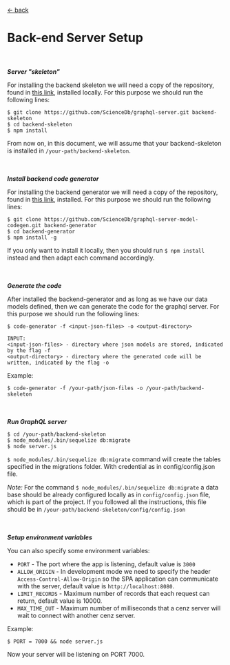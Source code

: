 [ &larr; back](setup_root.md)
<br/>
# Back-end Server Setup

<br/><br/>
_**Server "skeleton"**_

For installing the backend skeleton we will need a copy of the repository, found in [this link](https://github.com/ScienceDb/graphql-server), installed locally. For this purpose we should run the following lines:

```
$ git clone https://github.com/ScienceDb/graphql-server.git backend-skeleton
$ cd backend-skeleton
$ npm install  
```
From now on, in this document, we will assume that your backend-skeleton is installed in `/your-path/backend-skeleton`.

<br/><br/>
_**Install backend code generator**_

For installing the backend generator we will need a copy of the repository, found in [this link](https://github.com/ScienceDb/graphql-server-model-codegen), installed.
For this purpose we should run the following lines:
```
$ git clone https://github.com/ScienceDb/graphql-server-model-codegen.git backend-generator
$ cd backend-generator
$ npm install -g
```
If you only want to install it locally, then you should run
`$ npm install` instead and then adapt each command accordingly.  

<br/><br/>
_**Generate the code**_

After installed the backend-generator and as long as we have our data models defined, then we can generate the code for the graphql server. For this purpose we should run the following lines:

```
$ code-generator -f <input-json-files> -o <output-directory>
```
```
INPUT:
<input-json-files> - directory where json models are stored, indicated by the flag -f
<output-directory> - directory where the generated code will be written, indicated by the flag -o
```

Example:
```
$ code-generator -f /your-path/json-files -o /your-path/backend-skeleton
```

<br/><br/>
_**Run GraphQL server**_

```
$ cd /your-path/backend-skeleton
$ node_modules/.bin/sequelize db:migrate
$ node server.js
```
`$ node_modules/.bin/sequelize db:migrate` command will create the tables specified in the migrations folder. With credential as in config/config.json file.

*Note:* For the command `$ node_modules/.bin/sequelize db:migrate` a data base should be already configured locally as in `config/config.json` file, which is part of the project. If you followed all the instructions, this file should be in  `/your-path/backend-skeleton/config/config.json`

<br/><br/>
_**Setup environment variables**_

You can also specify some environment variables:

* `PORT` - The port where the app is listening, default value is `3000`
* `ALLOW_ORIGIN` - In development mode we need to specify the header `Access-Control-Allow-Origin` so the SPA application can communicate with the server, default value is `http://localhost:8080`.
* `LIMIT_RECORDS` - Maximum number of records that each request can return, default value is 10000.
* `MAX_TIME_OUT` - Maximum number of milliseconds that a cenz server will wait to connect with another cenz server.

Example:
```
$ PORT = 7000 && node server.js
```
Now your server will be listening on PORT 7000.
